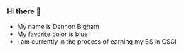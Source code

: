 ### Hi there 👋

- My name is Dannon Bigham
- My favorite color is blue
- I am currently in the process of earning my BS in CSCI
